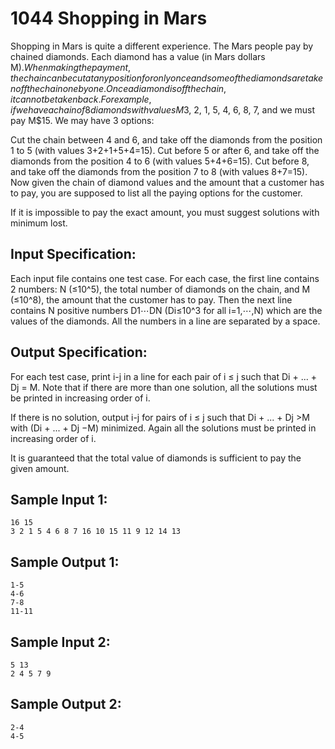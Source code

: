 # 1044 Shopping in Mars
Shopping in Mars is quite a different experience. The Mars people pay by chained diamonds. Each diamond has a value (in Mars dollars M$). When making the payment, the chain can be cut at any position for only once and some of the diamonds are taken off the chain one by one. Once a diamond is off the chain, it cannot be taken back. For example, if we have a chain of 8 diamonds with values M$3, 2, 1, 5, 4, 6, 8, 7, and we must pay M$15. We may have 3 options:

Cut the chain between 4 and 6, and take off the diamonds from the position 1 to 5 (with values 3+2+1+5+4=15).
Cut before 5 or after 6, and take off the diamonds from the position 4 to 6 (with values 5+4+6=15).
Cut before 8, and take off the diamonds from the position 7 to 8 (with values 8+7=15).
Now given the chain of diamond values and the amount that a customer has to pay, you are supposed to list all the paying options for the customer.

If it is impossible to pay the exact amount, you must suggest solutions with minimum lost.

## Input Specification:
Each input file contains one test case. For each case, the first line contains 2 numbers: N (≤10^5), the total number of diamonds on the chain, and M (≤10^8), the amount that the customer has to pay. Then the next line contains N positive numbers D1⋯DN (Di≤10^3 for all i=1,⋯,N) which are the values of the diamonds. All the numbers in a line are separated by a space.

## Output Specification:
For each test case, print i-j in a line for each pair of i ≤ j such that Di + ... + Dj = M. Note that if there are more than one solution, all the solutions must be printed in increasing order of i.

If there is no solution, output i-j for pairs of i ≤ j such that Di + ... + Dj >M with (Di + ... + Dj −M) minimized. Again all the solutions must be printed in increasing order of i.

It is guaranteed that the total value of diamonds is sufficient to pay the given amount.

## Sample Input 1:
    16 15
    3 2 1 5 4 6 8 7 16 10 15 11 9 12 14 13

## Sample Output 1:
    1-5
    4-6
    7-8
    11-11

## Sample Input 2:
    5 13
    2 4 5 7 9

## Sample Output 2:
    2-4
    4-5